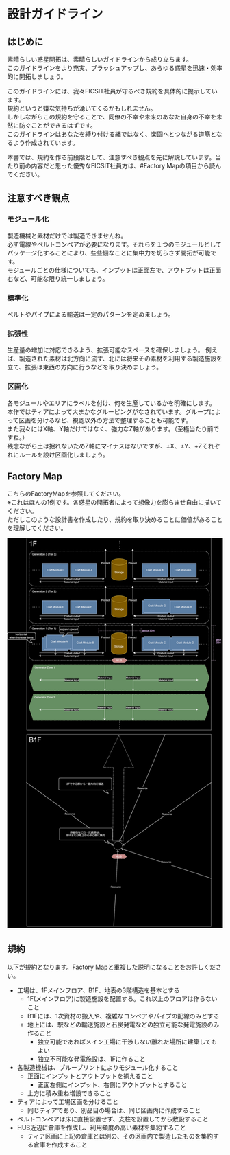 # 設計ガイドライン

## はじめに
素晴らしい惑星開拓は、素晴らしいガイドラインから成り立ちます。  
このガイドラインをより充実、ブラッシュアップし、あらゆる惑星を迅速・効率的に開拓しましょう。  
  
このガイドラインには、我々FICSIT社員が守るべき規約を具体的に提示しています。  
規約というと嫌な気持ちが湧いてくるかもしれません。  
しかしながらこの規約を守ることで、同僚の不幸や未来のあなた自身の不幸を未然に防ぐことができるはずです。  
このガイドラインはあなたを縛り付ける縄ではなく、楽園へとつながる道筋となるよう作成されています。  
  
本書では、規約を作る前段階として、注意すべき観点を先に解説しています。当たり前の内容だと思った優秀なFICSIT社員方は、#Factory Mapの項目から読んでください。

## 注意すべき観点
### モジュール化
製造機械と素材だけでは製造できませんね。  
必ず電線やベルトコンベアが必要になります。それらを１つのモジュールとしてパッケージ化することにより、些些細なことに集中力を切らさず開拓が可能です。  
モジュールごとの仕様についても、インプットは正面左で、アウトプットは正面右など、可能な限り統一しましょう。  

### 標準化
ベルトやパイプによる輸送は一定のパターンを定めましょう。  

### 拡張性
生産量の増加に対応できるよう、拡張可能なスペースを確保しましょう。
例えば、製造された素材は北方向に流す、北には将来その素材を利用する製造施設を立て、拡張は東西の方向に行うなどを取り決めましょう。  

### 区画化
各モジュールやエリアにラベルを付け、何を生産しているかを明確にします。  
本作ではティアによって大まかなグルーピングがなされています。グループによって区画を分けるなど、視認以外の方法で整理することも可能です。  
また我々にはX軸、Y軸だけではなく、強力なZ軸があります。（至極当たり前ですね。）  
残念ながら土は掘れないためZ軸にマイナスはないですが、±X、±Y、+Zそれぞれにルールを設け区画化しましょう。  

## Factory Map
こちらのFactoryMapを参照してください。  
※これはほんの1例です。各惑星の開拓者によって想像力を膨らませ自由に描いてください。  
ただしこのような設計書を作成したり、規約を取り決めることに価値があることを理解してください。  
  
![FactoryMap](./factory_map.drawio.svg)

## 規約
以下が規約となります。Factory Mapと重複した説明になることをお許しください。
* 工場は、1Fメインフロア、B1F、地表の3階構造を基本とする
  * 1F(メインフロア)に製造施設を配置する。これ以上のフロアは作らないこと
  * B1Fには、1次資材の搬入や、複雑なコンベアやパイプの配線のみとする
  * 地上には、駅などの輸送施設と石炭発電などの独立可能な発電施設のみ作ること
    * 独立可能であればメイン工場に干渉しない離れた場所に建築してもよい
    * 独立不可能な発電施設は、1Fに作ること
* 各製造機械は、ブループリントによりモジュール化すること
  * 正面にインプットとアウトプットを揃えること
    * 正面左側にインプット、右側にアウトプットとすること
  * 上方に積み重ね増設できること
* ティアによって工場区画を分けること
  * 同じティアであり、別品目の場合は、同じ区画内に作成すること
* ベルトコンベアは床に直接設置せず、支柱を設置してから敷設すること
* HUB近辺に倉庫を作成し、利用頻度の高い素材を集約すること
  * ティア区画に上記の倉庫とは別の、その区画内で製造したものを集約する倉庫を作成すること
